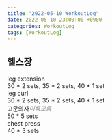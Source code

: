 ```yaml
---
title: "2022-05-10 WorkoutLog"
date: 2022-05-10 23:00:00 +0900
categories: WorkoutLog
tags: [WorkoutLog]
---
```


## 헬스장

leg extension <br>
  30 * 2 sets, 35 * 2 sets, 40 * 1 set<br>
leg curl <br>
  30 * 2 sets, 35 * 2 sets, 40 * 1 set<br>
고문의자<span style="color:gray">*이름모름*</span><br>
  50 * 5 sets<br>
chest press<br>
  40 * 3 sets<br>
